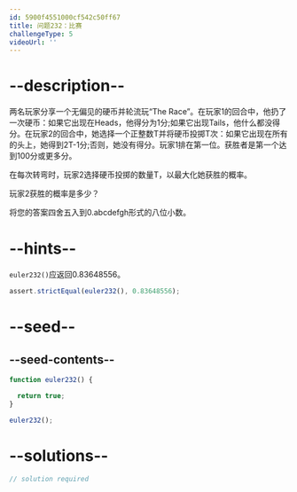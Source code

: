 ```yaml
---
id: 5900f4551000cf542c50ff67
title: 问题232：比赛
challengeType: 5
videoUrl: ''
---
```


# --description--

两名玩家分享一个无偏见的硬币并轮流玩“The Race”。在玩家1的回合中，他扔了一次硬币：如果它出现在Heads，他得分为1分;如果它出现Tails，他什么都没得分。在玩家2的回合中，她选择一个正整数T并将硬币投掷T次：如果它出现在所有的头上，她得到2T-1分;否则，她没有得分。玩家1排在第一位。获胜者是第一个达到100分或更多分。

在每次转弯时，玩家2选择硬币投掷的数量T，以最大化她获胜的概率。

玩家2获胜的概率是多少？

将您的答案四舍五入到0.abcdefgh形式的八位小数。

# --hints--

`euler232()`应返回0.83648556。

```js
assert.strictEqual(euler232(), 0.83648556);
```

# --seed--

## --seed-contents--

```js
function euler232() {

  return true;
}

euler232();
```

# --solutions--

```js
// solution required
```
